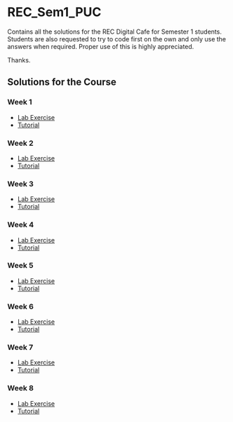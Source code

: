 # REC_Sem1_PUC
 


Contains all the solutions for the REC Digital Cafe for Semester 1 students. Students are also requested to try to code first on the own and only use the answers when required.
Proper use of this is highly appreciated.

Thanks.

## Solutions for the Course

### Week 1

  - [Lab Exercise](https://github.com/greyhatguy007/REC_Sem1_PUC/tree/main/Week1/Lab_Exercise) <br/>
  - [Tutorial](https://github.com/greyhatguy007/REC_Sem1_PUC/tree/main/Week1/Tutorials) <br/>

### Week 2

  - [Lab Exercise](https://github.com/greyhatguy007/REC_Sem1_PUC/tree/main/Week2/Lab_Exercise) <br/>
  - [Tutorial](https://github.com/greyhatguy007/REC_Sem1_PUC/tree/main/Week2/Tutorials) <br/>


### Week 3

  - [Lab Exercise](https://github.com/greyhatguy007/REC_Sem1_PUC/tree/main/Week3/Lab_Exercise) <br/>
  - [Tutorial](https://github.com/greyhatguy007/REC_Sem1_PUC/tree/main/Week3/Tutorials) <br/>


### Week 4

  - [Lab Exercise](https://github.com/greyhatguy007/REC_Sem1_PUC/tree/main/Week4/Lab_Exercise) <br/>
  - [Tutorial](https://github.com/greyhatguy007/REC_Sem1_PUC/tree/main/Week4/Tutorials) <br/>


### Week 5

  - [Lab Exercise](https://github.com/greyhatguy007/REC_Sem1_PUC/tree/main/Week5/Lab_Exercise) <br/>
  - [Tutorial](https://github.com/greyhatguy007/REC_Sem1_PUC/tree/main/Week5/Tutorials) <br/>

### Week 6

  - [Lab Exercise](https://github.com/greyhatguy007/REC_Sem1_PUC/tree/main/Week6/Lab_Exercise) <br/>
  - [Tutorial](https://github.com/greyhatguy007/REC_Sem1_PUC/tree/main/Week6/Tutorials) <br/>


### Week 7

  - [Lab Exercise](https://github.com/greyhatguy007/REC_Sem1_PUC/tree/main/Week7/Lab_Exercise) <br/>
  - [Tutorial](https://github.com/greyhatguy007/REC_Sem1_PUC/tree/main/Week7/Tutorials) <br/>


### Week 8

  - [Lab Exercise](https://github.com/greyhatguy007/REC_Sem1_PUC/tree/main/Week8/Lab_Exercise) <br/>
  - [Tutorial](https://github.com/greyhatguy007/REC_Sem1_PUC/tree/main/Week8/Tutorials) <br/>
